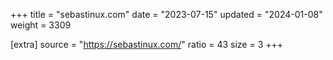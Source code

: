 +++
title = "sebastinux.com"
date = "2023-07-15"
updated = "2024-01-08"
weight = 3309

[extra]
source = "https://sebastinux.com/"
ratio = 43
size = 3
+++
